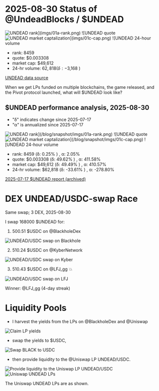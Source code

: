 # 2025-08-30 Status of @UndeadBlocks / $UNDEAD 

![$UNDEAD rank](imgs/01a-rank.png) 
![$UNDEAD quote](imgs/01b-quote.png) 
![$UNDEAD market captalization](imgs/01c-cap.png) 
![$UNDEAD 24-hour volume](imgs/01d-vol.png) 

* rank: 8459 
* quote: $0.003308 
* market cap: $49,612 
* 24-hr volume: $62,818 (δ: -$3,168 ) 


[UNDEAD data source](https://www.coingecko.com/en/coins/undead-blocks) 



When we get LPs funded on multiple blockchains, the game released, and the Pivot protocol launched, what will $UNDEAD look like? 

## $UNDEAD performance analysis, 2025-08-30 

* "δ" indicates change since 2025-07-17 
* "α" is annualized since 2025-07-17 

![$UNDEAD rank](/blog/snapshot/imgs/01a-rank.png) 
![$UNDEAD quote](/blog/snapshot/imgs/01b-quote.png) 
![$UNDEAD market captalization](/blog/snapshot/imgs/01c-cap.png) 
![$UNDEAD 24-hour volume](/blog/snapshot/imgs/01d-vol.png) 

* rank: 8459 (δ: 0.25% ) , α: 2.05% 
* quote: $0.003308 (δ: 49.62% ) , α: 411.58% 
* market cap: $49,612 (δ: 49.49% ) , α: 410.57% 
* 24-hr volume: $62,818 (δ: -33.61% ) , α: -278.80% 

[2025-07-17 $UNDEAD report (archived)](https://github.com/pivoteur/biz/tree/main/blog/snapshot) 

# DEX UNDEAD/USDC-swap Race 

Same swap; 3 DEX, 2025-08-30 

I swap 168000 $UNDEAD for: 

1. 500.51 $USDC on @BlackholeDex 

![UNDEAD/USDC swap on Blackhole](imgs/02a-blackhole.png) 

2. 510.24 $USDC on @KyberNetwork 

![UNDEAD/USDC swap on Kyber](imgs/02b-kyber.png) 

3. 510.43 $USDC on @LFJ_gg 💥 

![UNDEAD/USDC swap on LFJ](imgs/02c-lfj.png) 

Winner: @LFJ_gg (4-day streak) 

# Liquidity Pools 

* I harvest the yields from the LPs on @BlackholeDex and @Uniswap 

![Claim LP yields](imgs/03a-claim.png) 

* swap the yields to $USDC, 

![Swap BLACK to USDC](imgs/03b-swap.png) 

* then provide liquidity to the @Uniswap LP UNDEAD/USDC. 

![Provide liquidity to the Uniswap LP UNDEAD/USDC](imgs/03c-provide.png) 
![Uniswap UNDEAD LPs](imgs/03d-lps.png) 

The Uniswap UNDEAD LPs are as shown. 

